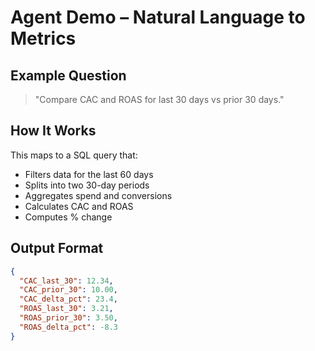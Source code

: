 
# Agent Demo – Natural Language to Metrics

## Example Question
> "Compare CAC and ROAS for last 30 days vs prior 30 days."

## How It Works
This maps to a SQL query that:
- Filters data for the last 60 days
- Splits into two 30-day periods
- Aggregates spend and conversions
- Calculates CAC and ROAS
- Computes % change

## Output Format
```json
{
  "CAC_last_30": 12.34,
  "CAC_prior_30": 10.00,
  "CAC_delta_pct": 23.4,
  "ROAS_last_30": 3.21,
  "ROAS_prior_30": 3.50,
  "ROAS_delta_pct": -8.3
}

